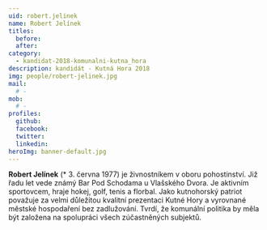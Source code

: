 ```yaml
---
uid: robert.jelinek
name: Robert Jelínek
titles:
  before: 
  after: 
category:
  - kandidat-2018-komunalni-kutna_hora
description: kandidát - Kutná Hora 2018
img: people/robert-jelinek.jpg
mail:
  # - 
mob:
  # -
profiles:
  github:
  facebook: 
  twitter:
  linkedin:
heroImg: banner-default.jpg
---
```


**Robert Jelínek** (* 3. června 1977) je živnostníkem v oboru pohostinství. Již řadu let vede známý Bar Pod Schodama u Vlašského Dvora. Je aktivním sportovcem, hraje hokej, golf, tenis a florbal. Jako kutnohorský patriot považuje za velmi důležitou kvalitní prezentaci Kutné Hory a vyrovnané městské hospodaření bez zadlužování. Tvrdí, že komunální politika by měla být založena na spolupráci všech zúčastněných subjektů.

